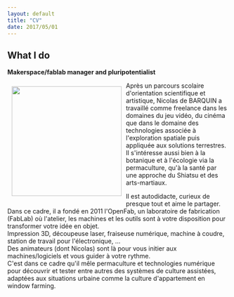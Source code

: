 ```yaml
---
layout: default
title: "CV"
date: 2017/05/01
---
```

[profil]: (https://cloud.githubusercontent.com/assets/12049360/25584511/9f3a277e-2e96-11e7-82d1-ea09f598bec7.jpg)


## What I do
**Makerspace/fablab manager and pluripotentialist**

<a><img src="https://user-images.githubusercontent.com/12049360/32320323-a7537bf0-bfbd-11e7-84f7-537c0592125e.png" align="left" height="250" hspace="10" vspace="10"></a>

Après un parcours scolaire d'orientation scientifique et artistique, Nicolas de BARQUIN a travaillé comme freelance dans les domaines du jeu vidéo, du cinéma que dans le domaine des technologies associée à l'exploration spatiale puis appliquée aux solutions terrestres. Il s'intéresse aussi bien à la botanique et à l'écologie via la permaculture, qu'à la santé par une approche du Shiatsu et des arts-martiaux.  


Il est autodidacte, curieux de presque tout et aime le partager. Dans ce cadre, il a fondé en 2011 l'OpenFab, un laboratoire de fabrication (FabLab) où l'atelier, les machines et les outils sont à votre disposition pour transformer votre idée en objet.  
Impression 3D, découpeuse laser, fraiseuse numérique, machine à coudre, station de travail pour l'électronique, ...  
Des animateurs (dont Nicolas) sont là pour vous initier aux machines/logiciels et vous guider à votre rythme.  
C'est dans ce cadre qu'il mêle permaculture et technologies numérique pour découvrir et tester entre autres des systèmes de culture assistées, adaptées aux situations urbaine comme la culture d'appartement en window farming. 
